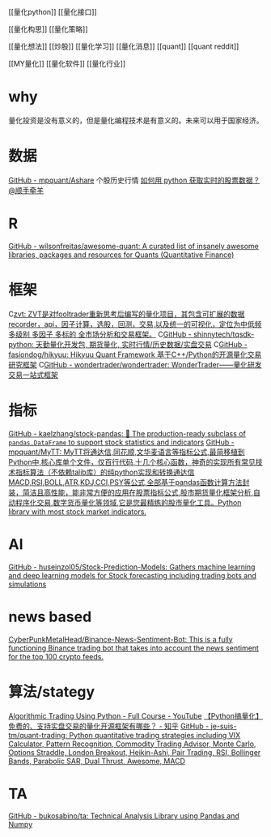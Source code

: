 [[量化python]]
[[量化接口]]

[[量化构思]]
[[量化策略]]

[[量化想法]]
[[炒股]]
[[量化学习]]
[[量化消息]]
[[quant]]
[[quant reddit]]

[[MY量化]]
[[量化软件]]
[[量化行业]]
# why
量化投资是没有意义的，但是量化编程技术是有意义的。未来可以用于国家经济。
# 数据
[GitHub - mpquant/Ashare](https://github.com/mpquant/Ashare)
	个股历史行情
[如何用 python 获取实时的股票数据？ @顺手牵羊](https://www.zhihu.com/question/438404653/answer/1794419766)

# R
[GitHub - wilsonfreitas/awesome-quant: A curated list of insanely awesome libraries, packages and resources for Quants (Quantitative Finance)](https://github.com/wilsonfreitas/awesome-quant)

# 框架
C[zvt: ZVT是对fooltrader重新思考后编写的量化项目，其包含可扩展的数据recorder，api，因子计算，选股，回测，交易,以及统一的可视化，定位为中低频 多级别 多因子 多标的 全市场分析和交易框架。](https://gitee.com/foolcage/zvt?_from=gitee_search)
C[GitHub - shinnytech/tqsdk-python: 天勤量化开发包, 期货量化, 实时行情/历史数据/实盘交易](https://github.com/shinnytech/tqsdk-python)
C[GitHub - fasiondog/hikyuu: Hikyuu Quant Framework 基于C++/Python的开源量化交易研究框架](https://github.com/fasiondog/hikyuu)
C[GitHub - wondertrader/wondertrader: WonderTrader——量化研发交易一站式框架](https://github.com/wondertrader/wondertrader)
# 指标
[GitHub - kaelzhang/stock-pandas: 🚀 The production-ready subclass of `pandas.DataFrame` to support stock statistics and indicators](https://github.com/kaelzhang/stock-pandas)
[GitHub - mpquant/MyTT: MyTT将通达信,同花顺,文华麦语言等指标公式,最简移植到Python中,核心库单个文件，仅百行代码,十几个核心函数，神奇的实现所有常见技术指标算法（不依赖talib库）的纯python实现和转换通达信MACD,RSI,BOLL,ATR,KDJ,CCI,PSY等公式,全部基于pandas函数计算方法封装，简洁且高性能，能非常方便的应用在股票指标公式,股市期货量化框架分析,自动程序化交易,数字货币量化等领域,它是您最精练的股市量化工具。Python library with most stock market indicators.](https://github.com/mpquant/MyTT)

# AI
[GitHub - huseinzol05/Stock-Prediction-Models: Gathers machine learning and deep learning models for Stock forecasting including trading bots and simulations](https://github.com/huseinzol05/Stock-Prediction-Models)

# news based
[CyberPunkMetalHead/Binance-News-Sentiment-Bot: This is a fully functioning Binance trading bot that takes into account the news sentiment for the top 100 crypto feeds.](https://github.com/CyberPunkMetalHead/Binance-News-Sentiment-Bot)
# 算法/stategy
[Algorithmic Trading Using Python - Full Course - YouTube](https://www.youtube.com/watch?v=xfzGZB4HhEE)
[【Python搞量化】免费的、支持实盘交易的量化开源框架有哪些？ - 知乎](https://zhuanlan.zhihu.com/p/393770083)
[GitHub - je-suis-tm/quant-trading: Python quantitative trading strategies including VIX Calculator, Pattern Recognition, Commodity Trading Advisor, Monte Carlo, Options Straddle, London Breakout, Heikin-Ashi, Pair Trading, RSI, Bollinger Bands, Parabolic SAR, Dual Thrust, Awesome, MACD](https://github.com/je-suis-tm/quant-trading)

# TA
[GitHub - bukosabino/ta: Technical Analysis Library using Pandas and Numpy](https://github.com/bukosabino/ta)